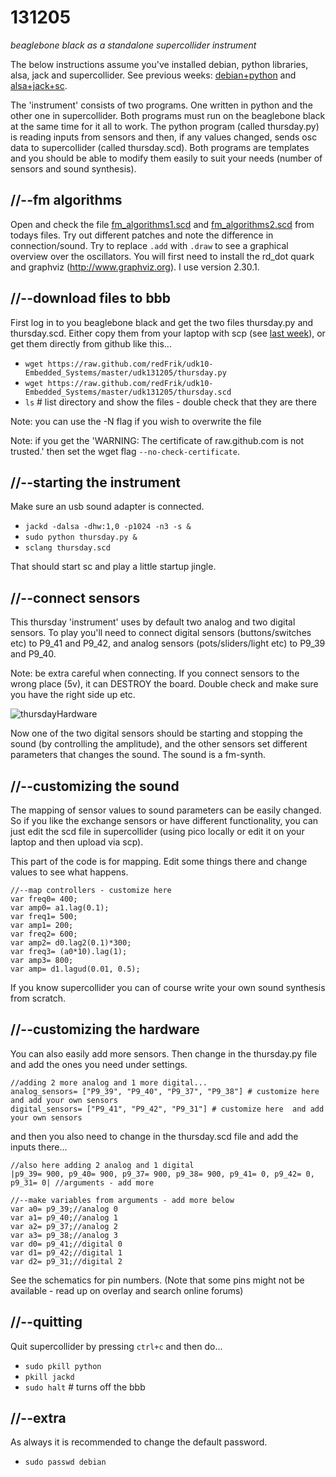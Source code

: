 131205
======

_beaglebone black as a standalone supercollider instrument_

The below instructions assume you've installed debian, python libraries, alsa, jack and supercollider. See previous weeks: [debian+python](https://github.com/redFrik/udk10-Embedded_Systems/tree/master/udk131114#--preparation-first-time-only) and [alsa+jack+sc](https://github.com/redFrik/udk10-Embedded_Systems/tree/master/udk131121#--install-alsa--test-sound).

The 'instrument' consists of two programs. One written in python and the other one in supercollider. Both programs must run on the beaglebone black at the same time for it all to work. The python program (called thursday.py) is reading inputs from sensors and then, if any values changed, sends osc data to supercollider (called thursday.scd). Both programs are templates and you should be able to modify them easily to suit your needs (number of sensors and sound synthesis).

//--fm algorithms
-----------------
Open and check the file [fm_algorithms1.scd](https://raw.github.com/redFrik/udk10-Embedded_Systems/master/udk131205/fm_algorithms1.scd) and [fm_algorithms2.scd](https://raw.github.com/redFrik/udk10-Embedded_Systems/master/udk131205/fm_algorithms2.scd) from todays files. Try out different patches and note the difference in connection/sound.
Try to replace `.add` with `.draw` to see a graphical overview over the oscillators. You will first need to install the rd_dot quark and graphviz (<http://www.graphviz.org>). I use version 2.30.1.

//--download files to bbb
-------------------------
First log in to you beaglebone black and get the two files thursday.py and thursday.scd.
Either copy them from your laptop with scp (see [last week](https://github.com/redFrik/udk10-Embedded_Systems/tree/master/udk131128#--copy-files-from-laptop-to-bbb)), or get them directly from github like this...

* `wget https://raw.github.com/redFrik/udk10-Embedded_Systems/master/udk131205/thursday.py`
* `wget https://raw.github.com/redFrik/udk10-Embedded_Systems/master/udk131205/thursday.scd`
* `ls` # list directory and show the files - double check that they are there

Note: you can use the -N flag if you wish to overwrite the file

Note: if you get the 'WARNING: The certificate of raw.github.com is not trusted.' then set the wget flag `--no-check-certificate`.

//--starting the instrument
---------------------------
Make sure an usb sound adapter is connected.

* `jackd -dalsa -dhw:1,0 -p1024 -n3 -s &`
* `sudo python thursday.py &`
* `sclang thursday.scd`

That should start sc and play a little startup jingle.

//--connect sensors
-------------------
This thursday 'instrument' uses by default two analog and two digital sensors. To play you'll need to connect digital sensors (buttons/switches etc) to P9_41 and P9_42, and analog sensors (pots/sliders/light etc) to P9_39 and P9_40.

Note: be extra careful when connecting. If you connect sensors to the wrong place (5v), it can DESTROY the board. Double check and make sure you have the right side up etc.

![thursdayHardware](https://raw.github.com/redFrik/udk10-Embedded_Systems/master/udk131205/thursdayHardware.gif)

Now one of the two digital sensors should be starting and stopping the sound (by controlling the amplitude), and the other sensors set different parameters that changes the sound. The sound is a fm-synth.

//--customizing the sound
-------------------------
The mapping of sensor values to sound parameters can be easily changed. So if you like the exchange sensors or have different functionality, you can just edit the scd file in supercollider (using pico locally or edit it on your laptop and then upload via scp).

This part of the code is for mapping. Edit some things there and change values to see what happens.
```
//--map controllers - customize here
var freq0= 400;
var amp0= a1.lag(0.1);
var freq1= 500;
var amp1= 200;
var freq2= 600;
var amp2= d0.lag2(0.1)*300;
var freq3= (a0*10).lag(1);
var amp3= 800;
var amp= d1.lagud(0.01, 0.5);
```

If you know supercollider you can of course write your own sound synthesis from scratch.

//--customizing the hardware
----------------------------
You can also easily add more sensors. Then change in the thursday.py file and add the ones you need under settings.

```
//adding 2 more analog and 1 more digital...
analog_sensors= ["P9_39", "P9_40", "P9_37", "P9_38"] # customize here and add your own sensors
digital_sensors= ["P9_41", "P9_42", "P9_31"] # customize here  and add your own sensors
```

and then you also need to change in the thursday.scd file and add the inputs there...

```
//also here adding 2 analog and 1 digital
|p9_39= 900, p9_40= 900, p9_37= 900, p9_38= 900, p9_41= 0, p9_42= 0, p9_31= 0| //arguments - add more

//--make variables from arguments - add more below
var a0= p9_39;//analog 0
var a1= p9_40;//analog 1
var a2= p9_37;//analog 2
var a3= p9_38;//analog 3
var d0= p9_41;//digital 0
var d1= p9_42;//digital 1
var d2= p9_31;//digital 2
```

See the schematics for pin numbers. (Note that some pins might not be available - read up on overlay and search online forums)

//--quitting
------------
Quit supercollider by pressing `ctrl+c` and then do...

* `sudo pkill python`
* `pkill jackd`
* `sudo halt` # turns off the bbb

//--extra
---------
As always it is recommended to change the default password.

* `sudo passwd debian`
